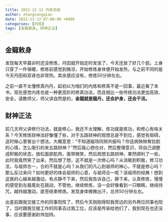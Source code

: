 ```yaml
---
title: 2022-12-12 内炼总结
author: zhangzangqian
date: 2022-12-12 07:00:00 +0800
categories: [内炼]
tags: [金龍敕身, 财神正法]
---
```


## 金龍敕身

发现每天早晨卯时还没修炼，丹田就开始定时发涨了，今天还放了好几个屁。上身只穿了一件保暖，修炼前感觉到微凉，开始修炼身体便开始发热，与之前不同的是今天丹田和双肾也非常热。其余感应没有，修炼50分钟左右。

之前一直不太懂修真内丹，起初以为咱们的内炼和修真不是一回事，最近看了本书，现在感觉内炼也是一种更高阶的修真功法，而且相比一些传统功法更加高效、安全，请教师父，师父讲自然是的，**金龍就是龍丹，还会护身，还会干活。**

## 财神正法

前几天师父讲修行功法，就是修心，我还不太理解，炼功就是炼功，和修心有啥关系？今天修炼财神法好像懂了些，对于五路财神的观想总是不到位，感觉有阻碍，这时候心里冒出个想法，大概意思：“不知道磁场同频共振吗？你这病殃殃耷拉脸的心情，怎么吸引的来五路财神？”然后我心想也对，然后整理意识，将自己调整成积极的状态，放松面部肌肉，面带微笑，然后观想五路财神，果然顺利了一些，此时我竟然笑了出来，然后想了想，这不就是一次修心吗？从消极到积极，修习功法，与祖师合一，合的不就是心吗？从我们的凡心到祖师的神心，不就是修心吗？那么反过来问？如何更好的体会祖师的心意，与祖师合一呢？读祖师的经典！想到这我的心越来越激动，有点静不下来，然后我告诉自己，静下来，认真修炼，慢慢的感受到左眉尾处在跳动，不管他，继续修炼，没一会好像看到一只眼睛，继续持咒，越持越激动，直至结束修炼。发现身体微微出汗，总共50分钟左右。

出差前跟我交接工作的同事阳性了，然后今天刚刚得知我旁边的另外两位同事也阳了，当时跟我交接工作的同事去过我工位，应该是传染给他们了，我到现在也还没事，应该要感谢赵帅加持。